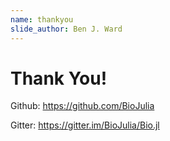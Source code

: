 ```yaml
---
name: thankyou
slide_author: Ben J. Ward
---
```

# Thank You!

Github: https://github.com/BioJulia

Gitter: https://gitter.im/BioJulia/Bio.jl
